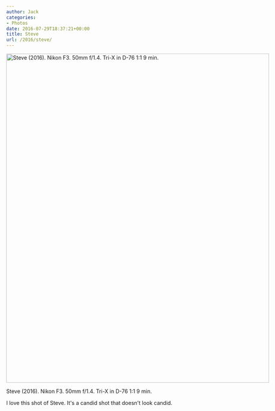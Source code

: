 ```yaml
---
author: Jack
categories:
- Photos
date: 2016-07-29T18:37:21+00:00
title: Steve
url: /2016/steve/
---
```


<div id="attachment_5385" style="width: 710px" class="wp-caption alignright">
  <img class="size-large wp-image-5385" src="/wp-content/uploads/2016/07/2016-Roll-024_01_Steve-2-819x1024.jpg" alt="Steve (2016). Nikon F3. 50mm f/1.4. Tri-X in D-76 1:1 9 min." width="700" height="875" srcset="/wp-content/uploads/2016/07/2016-Roll-024_01_Steve-2-819x1024.jpg 819w, /wp-content/uploads/2016/07/2016-Roll-024_01_Steve-2-240x300.jpg 240w, /wp-content/uploads/2016/07/2016-Roll-024_01_Steve-2-768x960.jpg 768w, /wp-content/uploads/2016/07/2016-Roll-024_01_Steve-2-560x700.jpg 560w, /wp-content/uploads/2016/07/2016-Roll-024_01_Steve-2.jpg 1487w" sizes="(max-width: 700px) 100vw, 700px" />
  
  <p class="wp-caption-text">
    Steve (2016). Nikon F3. 50mm f/1.4. Tri-X in D-76 1:1 9 min.
  </p>
</div>

I love this shot of Steve. It's a candid shot that doesn't look candid.